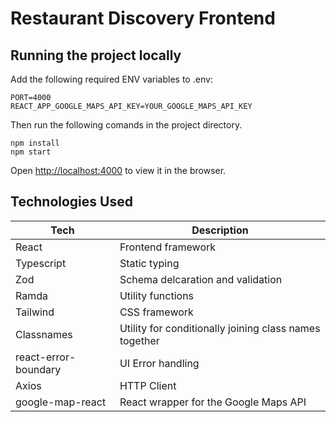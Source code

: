 # Restaurant Discovery Frontend

## Running the project locally

Add the following required ENV variables to .env:

```
PORT=4000
REACT_APP_GOOGLE_MAPS_API_KEY=YOUR_GOOGLE_MAPS_API_KEY
```

Then run the following comands in the project directory.

```
npm install
npm start
```

Open [http://localhost:4000](http://localhost:3000) to view it in the browser.

## Technologies Used

| Tech                 | Description                                            |
| -------------------- | ------------------------------------------------------ |
| React                | Frontend framework                                     |
| Typescript           | Static typing                                          |
| Zod                  | Schema delcaration and validation                      |
| Ramda                | Utility functions                                      |
| Tailwind             | CSS framework                                          |
| Classnames           | Utility for conditionally joining class names together |
| react-error-boundary | UI Error handling                                      |
| Axios                | HTTP Client                                            |
| google-map-react     | React wrapper for the Google Maps API                  |
